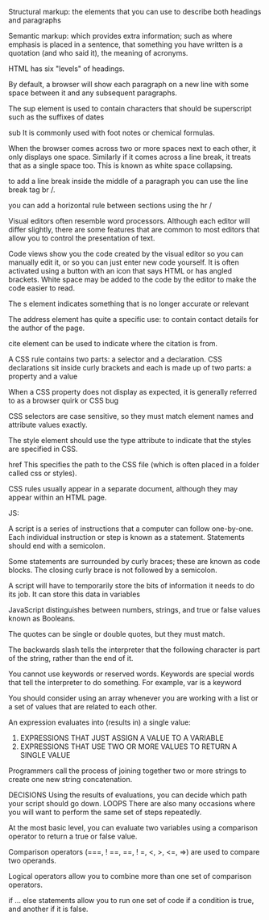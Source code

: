 Structural markup: the elements that you can use to
describe both headings and paragraphs

Semantic markup: which provides extra information; such
as where emphasis is placed in a sentence, that something
you have written is a quotation (and who said it), the
meaning of acronyms.

HTML has six "levels" of
headings.

By default, a browser will show
each paragraph on a new line
with some space between it and
any subsequent paragraphs.

The sup element is used
to contain characters that
should be superscript such
as the suffixes of dates

sub It is commonly
used with foot notes or chemical
formulas.

When the browser comes across
two or more spaces next to each
other, it only displays one space.
Similarly if it comes across a line
break, it treats that as a single
space too. This is known as
white space collapsing.

to add a line break inside the
middle of a paragraph you can
use the line break tag br /.

you can add a
horizontal rule between sections
using the hr /

Visual editors often resemble
word processors. Although
each editor will differ slightly,
there are some features that
are common to most editors
that allow you to control the
presentation of text.

Code views show you the code
created by the visual editor so
you can manually edit it, or so
you can just enter new code
yourself. It is often activated
using a button with an icon
that says HTML or has angled
brackets. White space may be
added to the code by the editor
to make the code easier to read.

The s element indicates
something that is no longer
accurate or relevant

The address element has
quite a specific use: to contain
contact details for the author of
the page.

cite element can be used
to indicate where the citation is
from.

A CSS rule
contains two parts: a selector and a declaration.
CSS declarations sit inside curly brackets and each is made up of two
parts: a property and a value

When a CSS property does
not display as expected, it
is generally referred to as a
browser quirk or CSS bug

CSS selectors are case sensitive,
so they must match element
names and attribute values
exactly.

The style element should use
the type attribute to indicate
that the styles are specified in
CSS.

href
This specifies the path to the
CSS file (which is often placed in
a folder called css or styles).

CSS rules usually appear in a separate document,
although they may appear within an HTML page.

JS:

A script is a series of instructions that a computer can follow one-by-one. Each individual instruction or step is known as a statement. Statements should end with a semicolon.

Some statements are surrounded by curly braces; these are known as code blocks. The closing curly brace is not followed by a semicolon.

A script will have to temporarily store the bits of information it needs to do its job. It can store this data in variables

JavaScript distinguishes between numbers, strings, and true or false values known as Booleans.

The quotes can be single or double quotes, but they must match.

The backwards slash tells the interpreter that the following character is part of the string, rather than the end of it.

You cannot use keywords or reserved words. Keywords are special words that tell the interpreter to do something. For example, var is a keyword

You should consider using an array whenever you are working with a list or a set of values that are related to each other.

An expression evaluates into (results in) a single value:

1. EXPRESSIONS THAT JUST ASSIGN A VALUE TO A VARIABLE
2. EXPRESSIONS THAT USE TWO OR MORE VALUES TO RETURN A SINGLE VALUE

Programmers call the process of joining together two or more strings to create one new string concatenation.

DECISIONS Using the results of evaluations, you can decide which path your script should go down. 
LOOPS There are also many occasions where you will want to perform the same set of steps repeatedly. 

At the most basic level, you can evaluate two variables using a comparison operator to return a true or false value.


Comparison operators (===, ! ==, ==, ! =, <, >, <=, =>) are used to compare two operands.

Logical operators allow you to combine more than one set of comparison operators.

if ... else statements allow you to run one set of code if a condition is true, and another if it is false. 


